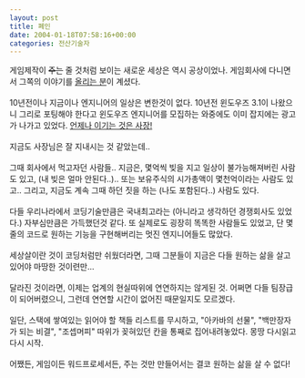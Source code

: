```yaml
---
layout: post
title: 폐인
date: 2004-01-18T07:58:16+00:00
categories: 전산기술자
---
```

게임제작이 <s>주는</s> 줄 것처럼 보이는 새로운 세상은 역시 공상이었나. 게임회사에 다니면서 그쪽의 이야기를 <a href="http://neverwhere.egloos.com/" target=bb>올리는 분</a>이 계셨다.<br /><br />10년전이나 지금이나 엔지니어의 일상은 변한것이 없다. 10년전 윈도우즈 3.1이 나왔으니 그리로 포팅해야 한다고 윈도우즈 엔지니어를 모집하는 와중에도 이미 잡지에는 광고가 나가고 있었다. <a href=http://neverwhere.egloos.com/210864/ target=bb>언제나 이기는 것은 사장!</A><br /><br />지금도 사장님은 잘 지내시는 것 같았는데..<br /><br />그때 회사에서 먹고자던 사람들.. 지금은, 몇억씩 빚을 지고 일상이 불가능해져버린 사람도 있고, (내 빚은 얼마 안된다..).. 또는 보유주식의 시가총액이 몇천억이라는 사람도 있고.. 그리고, 지금도 계속 그때 하던 짓을 하는 (나도 포함된다..) 사람도 있다.<br /><br />다들 우리나라에서 코딩기술만큼은 국내최고라는 (아니라고 생각하던 경쟁회사도 있었다.) 자부심만큼은 가득했던것 같다. 또 실제로도 굉장히 똑똑한 사람들도 있었고, 단 몇줄의 코드로 원하는 기능을 구현해버리는 멋진 엔지니어들도 많았다. <br /><br />세상살이란 것이 코딩처럼만 쉬웠더라면, 그때 그분들이 지금은 다들 원하는 삶을 살고 있어야 마땅한 것이련만...<br /><br />달라진 것이라면, 이제는 업계의 현실따위에 연연하지는 않게된 것. 어쩌면 다들 팀장급이 되어버렸으니, 그런데 연연할 시간이 없어진 때문일지도 모르겠다.<br /><br />일단, 스택에 쌓여있는 읽어야 할 책들 리스트를 무시하고, "아카바의 선물", "백만장자가 되는 비결", "조셉머피" 따위가 꽂혀있던 칸을 통째로 집어내려놓았다. 몽땅 다시읽고 다시 시작.<br /><br />어쨌든, 게임이든 워드프로세서든, 주는 것만 만들어서는 결코 원하는 삶을 살 수 없다!
